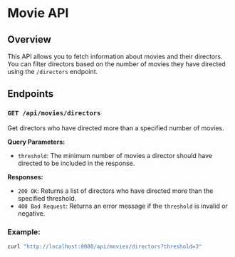 # Movie API

## Overview

This API allows you to fetch information about movies and their directors. You can filter directors based on the number of movies they have directed using the `/directors` endpoint.

## Endpoints

### `GET /api/movies/directors`

Get directors who have directed more than a specified number of movies.

**Query Parameters:**
- `threshold`: The minimum number of movies a director should have directed to be included in the response.

**Responses:**
- `200 OK`: Returns a list of directors who have directed more than the specified threshold.
- `400 Bad Request`: Returns an error message if the `threshold` is invalid or negative.

### Example:

```bash
curl "http://localhost:8080/api/movies/directors?threshold=3"
